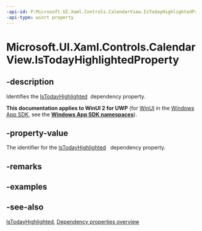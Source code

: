 ```yaml
---
-api-id: P:Microsoft.UI.Xaml.Controls.CalendarView.IsTodayHighlightedProperty
-api-type: winrt property
---
```


<!-- Property syntax
public Windows.UI.Xaml.DependencyProperty IsTodayHighlightedProperty { get; }
-->

# Microsoft.UI.Xaml.Controls.CalendarView.IsTodayHighlightedProperty

## -description
Identifies the [IsTodayHighlighted](calendarview_istodayhighlighted.md)  dependency property.

**This documentation applies to WinUI 2 for UWP** (for [WinUI](/windows/apps/winui/winui3/) in the [Windows App SDK](/windows/apps/windows-app-sdk/), see the **[Windows App SDK namespaces](/windows/windows-app-sdk/api/winrt/)**).

## -property-value
The identifier for the [IsTodayHighlighted](calendarview_istodayhighlighted.md)   dependency property.

## -remarks

## -examples

## -see-also
[IsTodayHighlighted](calendarview_istodayhighlighted.md), [Dependency properties overview](/windows/uwp/xaml-platform/dependency-properties-overview)
